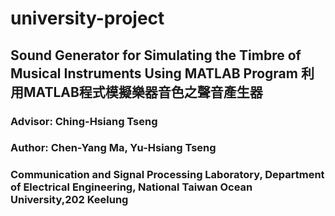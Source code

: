 # university-project

## Sound Generator for Simulating the Timbre of Musical Instruments Using MATLAB Program 利用MATLAB程式模擬樂器音色之聲音產生器
### Advisor: Ching-Hsiang Tseng
### Author: Chen-Yang Ma, Yu-Hsiang Tseng
### Communication and Signal Processing Laboratory, Department of Electrical Engineering, National Taiwan Ocean University,202 Keelung

